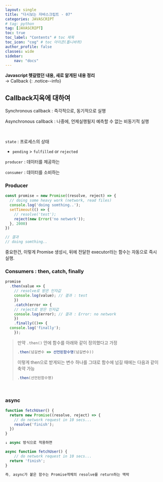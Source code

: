 ```yaml
---
layout: single
title: "다시보는 자바스크립트 - 07"
categories: JAVASCRIPT
# tag: python
tag: [JAVASCRIPT]
toc: true
toc_label: "Contents" # toc 제목
toc_icon: "cog" # toc 아이콘(톱니바퀴)
author_profile: false
classes: wide
sidebar:
    nav: "docs"
---
```




**Javascript 헷갈렸던 내용, 새로 알게된 내용 정리** 
<br> → Callback
{: .notice--info}



## Callback지옥에 대하여

Synchronous callback : 즉각적으로, 동기적으로 실행

Asynchronous callback : 나중에, 언제실행될지 예측할 수 없는 비동기적 실행

<br>

`state` : 프로세스의 상태 

- `pending` > `fulfilled` or `rejected`

`producer` : 데이터를 제공하는 

`consumer` : 데이터를 소비하는



### Producer

```javascript
const promise = new Promise((resolve, reject) => {
  // doing some heavy work (network, read files)
  console.log('doing somthing..');
  setTimeout(() => {
    // resolve('test');
    reject(new Error('no network'));
  }, 2000)
})

// 결과
// doing somthing..
```

중요한건, 이렇게 Promise 생성시, 뒤에 전달한 executor라는 함수는 자동으로 즉시 실행.



### Consumers : then, catch, finally

```javascript
promise
  .then(value => {
    // resolve로 받은 인자값
    console.log(value); // 결과 : test
	})
	.catch(error => {
  	// reject로 받은 인자값
  	console.log(error); // 결과 : Error: no network
	})
	.finally(()=> {
  console.log('finally');
	});
```



> 만약 `.then()`  안에 함수를 아래와 같이 정의했다고 가정
> ```javascript
> .then(넘길변수 => 선언된함수명(넘길변수))
> ```
>
> 이렇게 then으로 받게되는 변수 하나를 그대로 함수에 넘길 때에는 다음과 같이 축약 가능
>
> ```javascript
> .then(선언된함수명)
> ```

<br>

### async

```javascript
function fetchUser() {
  return new Promise((resolve, reject) => {
    // do network request in 10 secs...
    resolve('finish');
  })
}

↓ async 방식으로 적용하면

async function fetchUser() {
	// do network request in 10 secs...
  return 'finish';
}

즉, async가 붙은 함수는 Promise객체의 resolve를 return하는 맥락
```

